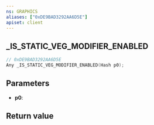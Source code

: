 ```yaml
---
ns: GRAPHICS
aliases: ["0xDE9BAD3292AA6D5E"]
apiset: client
---
```

## _IS_STATIC_VEG_MODIFIER_ENABLED

```c
// 0xDE9BAD3292AA6D5E
Any _IS_STATIC_VEG_MODIFIER_ENABLED(Hash p0);
```


## Parameters
* **p0**:

## Return value
